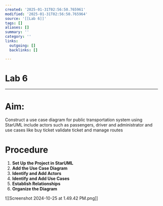 ```yaml
---
created: '2025-01-31T02:56:50.765961'
modified: '2025-01-31T02:56:50.765964'
source: '[[Lab 6]]'
tags: []
aliases: []
summary: ''
category: ''
links:
  outgoing: []
  backlinks: []

---
```


# Lab 6

___
# Aim:
Construct a use case diagram for public transportation system using StarUML include actors such as passengers, driver and administrator and use cases like buy ticket validate ticket and manage routes

# Procedure 
 1. **Set Up the Project in StarUML**
 2. **Add the Use Case Diagram**
 3. **Identify and Add Actors**
 4. **Identify and Add Use Cases**
 5. **Establish Relationships**
 6. **Organize the Diagram**


![[Screenshot 2024-10-25 at 1.49.42 PM.png]]
